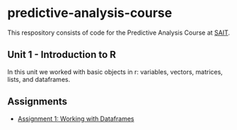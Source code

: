 # predictive-analysis-course

This respository consists of code for the Predictive Analysis Course at [SAIT](https://www.adecco.ca/en-ca/industries/accounting-and-finance/?display=10&utm_source=google_ads&utm_medium=cpc&utm_campaign=industries_accounting_finance&gclid=Cj0KCQjw4bipBhCyARIsAFsieCyigCCNPfKLmNq-lSJ_eCEjUCHL_YUZ1_iI4B0wW_ca_aRLbzT678saApBpEALw_wcB).

## Unit 1 - Introduction to R
In this unit we worked with basic objects in r: variables, vectors, matrices, lists, and dataframes.

## Assignments
- [Assignment 1: Working with Dataframes](https://github.com/katym23/predictive-analysis-course/blob/main/assignment_1.R)
